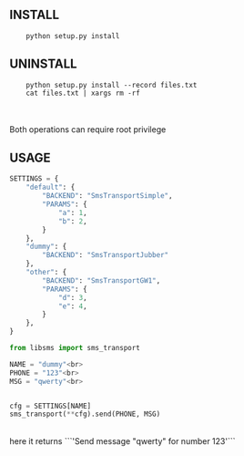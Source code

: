 INSTALL
-------

```
    python setup.py install
````

UNINSTALL
---------

```
    python setup.py install --record files.txt
    cat files.txt | xargs rm -rf
```

<br>
<br>
Both operations can require root privilege
<br>

USAGE
---------

```py
SETTINGS = {
    "default": {
        "BACKEND": "SmsTransportSimple",
        "PARAMS": {
            "a": 1,
            "b": 2,
        }
    },
    "dummy": {
        "BACKEND": "SmsTransportJubber"
    },
    "other": {
        "BACKEND": "SmsTransportGW1",
        "PARAMS": {
            "d": 3,
            "e": 4,
        }
    },
}

from libsms import sms_transport

NAME = "dummy"<br>
PHONE = "123"<br>
MSG = "qwerty"<br>


cfg = SETTINGS[NAME]
sms_transport(**cfg).send(PHONE, MSG)
```
<br>
here it returns 
```'Send message "qwerty" for number 123'```
